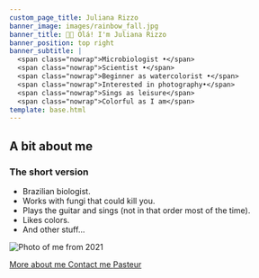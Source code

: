 ```yaml
---
custom_page_title: Juliana Rizzo
banner_image: images/rainbow_fall.jpg
banner_title: 👋🏽 Olá! I'm Juliana Rizzo
banner_position: top right
banner_subtitle: |
  <span class="nowrap">Microbiologist •</span>
  <span class="nowrap">Scientist •</span>
  <span class="nowrap">Beginner as watercolorist •</span>
  <span class="nowrap">Interested in photography•</span>
  <span class="nowrap">Sings as leisure</span>
  <span class="nowrap">Colorful as I am</span>
template: base.html
---
```


<h2 class="mb-5 text-center">A bit about me</h2>

<div class="row align-items-center justify-content-center gy-3 mb-4">
<div class="col-sm-8">

### The short version

* Brazilian biologist.
* Works with fungi that could kill you.
* Plays the guitar and sings (not in that order most of the time).
* Likes colors.
* And other stuff...

</div>
<div class="col-9 col-sm-4">

<img src="./images/selfie_ju.png" alt="Photo of me from 2021" class="headshot mb-4">

</div>
</div>

<a class="btn btn-primary mt-3 me-2" href="/about">More about me <i class="far fa-arrow-alt-circle-right ms-1" aria-hidden="true"></i></a>
<a class="btn btn-light mt-3 me-2" href="/contact">Contact me <i class="fa fa-envelope ms-1" aria-hidden="true"></i></a>
<a class="btn btn-outline-light mt-3" href="https://research.pasteur.fr/en/member/juliana-rizzo-balancin/" target="_blank">Pasteur <i class="fa fa-external-link-square-alt ms-1" aria-hidden="true"></i></a>
